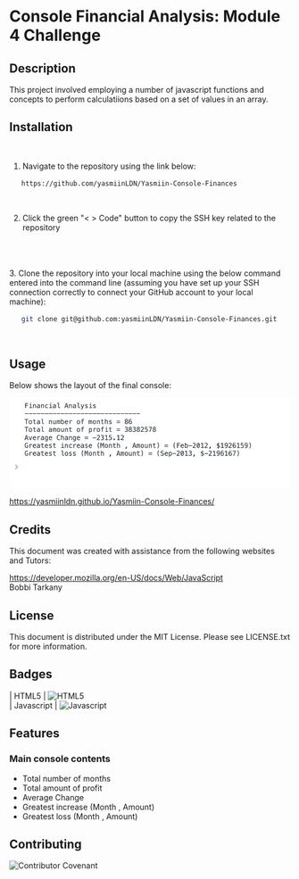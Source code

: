 # Console Financial Analysis: Module 4 Challenge

## Description 

This project involved employing a number of javascript functions and concepts to perform calculatiions based on a set of values in an array.

## Installation
<br>

1. Navigate to the repository using the link below: 

```sh
   https://github.com/yasmiinLDN/Yasmiin-Console-Finances
   ```
<br>

2. Click the green "< > Code" button to copy the SSH key related to the repository
<br>
<br>
<br>
3. Clone the repository into your local machine using the below command entered into the command line (assuming you have set up your SSH connection correctly to connect your GitHub account to your local machine):

```sh
   git clone git@github.com:yasmiinLDN/Yasmiin-Console-Finances.git
   ```
<br>


## Usage 

Below shows the layout of the final console:

![screenshot of console](/screenshot.png)

https://yasmiinldn.github.io/Yasmiin-Console-Finances/


## Credits

This document was created with assistance from the following websites and Tutors:

https://developer.mozilla.org/en-US/docs/Web/JavaScript
<br>
Bobbi Tarkany

## License

This document is distributed under the MIT License. Please see LICENSE.txt for more information.

## Badges

| HTML5            | ![HTML5](https://img.shields.io/badge/html5-%23E34F26.svg?style=for-the-badge&logo=html5&logoColor=white)   
| Javascript            | ![Javascript](https://img.shields.io/badge/JavaScript-F7DF1E?style=for-the-badge&logo=javascript&logoColor=black)   


## Features

### Main console contents
- Total number of months
- Total amount of profit
- Average Change 
- Greatest increase (Month , Amount)
- Greatest loss (Month , Amount)

## Contributing

![Contributor Covenant](https://img.shields.io/badge/Contributor%20Covenant-2.1-4baaaa.svg)  

